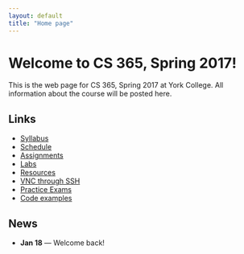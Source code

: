 ```yaml
---
layout: default
title: "Home page"
---
```


# Welcome to CS 365, Spring 2017!

This is the web page for CS 365, Spring 2017 at York College.  All information about the course will be posted here.

## Links

* [Syllabus](syllabus.html)
* [Schedule](schedule.html)
* [Assignments](assign/index.html)
* [Labs](labs/index.html)
* [Resources](resources.html)
* [VNC through SSH](vncSshTunnel.html)
* [Practice Exams](practice/index.html)
* [Code examples](examples/index.html)

## News

* **Jan 18** &mdash; Welcome back!
